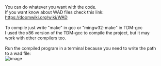 You can do whatever you want with the code. <br>
If you want know about WAD files check this link: https://doomwiki.org/wiki/WAD <br>
<br>
To compile just write "make" in gcc or "mingw32-make" in TDM-gcc <br>
I used the x86 version of the TDM-gcc to compile the project, but it may work with other compilers too.
<br><br>
Run the compiled program in a terminal because you need to write the path to a wad file: <br>
![image](https://github.com/user-attachments/assets/98e8e836-2aa1-4e99-a2ac-728efe8e9cdf)
